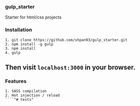 ###  gulp_starter
Starter for html/css projects

### Installation
````
1. git clone https://github.com/shpan93/gulp_starter.git
2. npm install -g gulp
3. npm install
4. gulp
````
Then visit `localhost:3000` in your browser.
---

### Features
````
1. SASS compilation
2. Hot injection / reload
````"# tests" 
